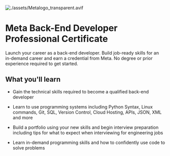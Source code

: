 ![./assets/Metalogo_transparent.avif](https://www.coursera.org/professional-certificates/meta-back-end-developer)

# Meta Back-End Developer Professional Certificate

Launch your career as a back-end developer. Build job-ready skills for an in-demand career and earn a credential from Meta. No degree or prior experience required to get started.

## What you'll learn

- Gain the technical skills required to become a qualified back-end developer

- Learn to use programming systems including Python Syntax, Linux commands, Git, SQL, Version Control, Cloud Hosting, APIs, JSON, XML and more

- Build a portfolio using your new skills and begin interview preparation including tips for what to expect when interviewing for engineering jobs

- Learn in-demand programming skills and how to confidently use code to solve problems
